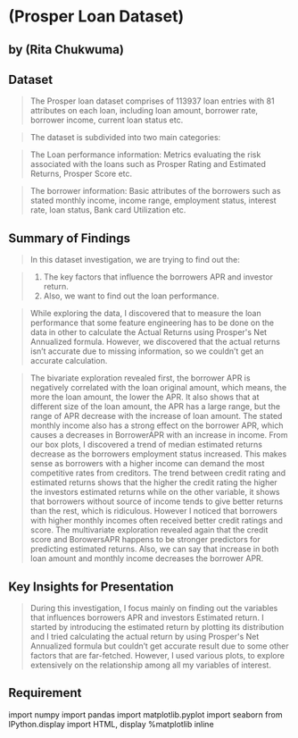 # (Prosper Loan Dataset)
## by (Rita Chukwuma)


## Dataset

> The Prosper loan dataset comprises of 113937 loan entries with 81 attributes on each loan, including loan amount, borrower rate, borrower income, current loan status etc.

> The dataset is subdivided into two main categories:

> The Loan performance information: Metrics evaluating the risk associated with the loans such as Prosper Rating and Estimated Returns, Prosper Score etc.

>The borrower information: Basic attributes of the borrowers such as stated monthly income, income range, employment status, interest rate, loan status, Bank card Utilization etc. 

## Summary of Findings

> In this dataset investigation, we are trying to find out the:

> 1.	The key factors that influence the borrowers APR and investor return.
> 2.	Also, we want to find out the loan performance.

> While exploring the data, I discovered that to measure the loan performance that some feature engineering has to be done on the data in other to calculate the Actual Returns using Prosper's Net Annualized formula. However, we discovered that the actual returns isn’t accurate  due to missing information, so we couldn’t get an accurate calculation.

>The bivariate exploration revealed first, the borrower APR is negatively correlated with the loan original amount, which means, the more the loan amount, the lower the APR. It also shows that at different size of the loan amount, the APR has a large range, but the range of APR decrease with the increase of loan amount. The stated monthly income also has a strong effect on the borrower APR, which causes a decreases in BorrowerAPR with an increase in income. 
From our box plots, I discovered a trend of median estimated returns decrease as the borrowers employment status increased. This makes sense as borrowers with a higher income can demand the most competitive rates from creditors. The trend between credit rating and estimated returns shows that the higher the credit rating the higher the investors estimated returns while on the other variable, it shows that borrowers without source of income tends to give better returns than the rest, which is ridiculous. However I noticed that borrowers with higher monthly incomes often received better credit ratings and score.
The multivariate exploration revealed again that the credit score and BorowersAPR happens to be stronger predictors for predicting estimated returns. 
Also, we can say that increase in both loan amount and monthly income decreases the borrower APR.


## Key Insights for Presentation

> During this investigation, I focus mainly on finding out the variables that influences borrowers APR and investors Estimated return. I started by introducing the estimated return by plotting its distribution and I tried calculating the actual return by using Prosper's Net Annualized formula but couldn’t get accurate result due to some other factors that are far-fetched. 
However, I used various plots, to explore extensively on the relationship among all my variables of interest.


## Requirement
import numpy 
import pandas 
import matplotlib.pyplot
import seaborn 
from IPython.display import HTML, display
%matplotlib inline

